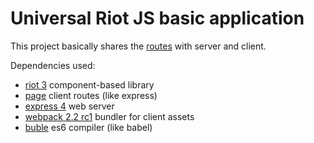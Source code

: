 # Universal Riot JS basic application

This project basically shares the [routes](./app/routes.js) with server and client.

Dependencies used:

* [riot 3](https://github.com/riot/riot) component-based library
* [page](https://github.com/visionmedia/page.js) client routes (like express)
* [express 4](https://github.com/expressjs/express) web server
* [webpack 2.2 rc1](https://github.com/webpack/webpack) bundler for client assets
* [buble](https://gitlab.com/Rich-Harris/buble) es6 compiler (like babel)
